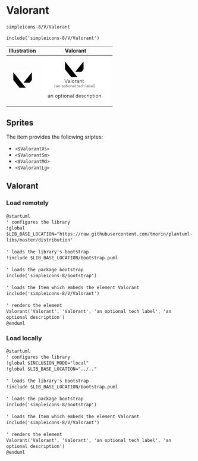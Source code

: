 # Valorant


```text
simpleicons-8/V/Valorant
```

```text
include('simpleicons-8/V/Valorant')
```



| Illustration | Valorant |
| :---: | :---: |
| ![illustration for Illustration](../../simpleicons-8/V/Valorant.png) | ![illustration for Valorant](../../simpleicons-8/V/Valorant.Local.png) |



## Sprites
The item provides the following sriptes:

- `<$ValorantXs>`
- `<$ValorantSm>`
- `<$ValorantMd>`
- `<$ValorantLg>`





## Valorant

### Load remotely
```plantuml
@startuml
' configures the library
!global $LIB_BASE_LOCATION="https://raw.githubusercontent.com/tmorin/plantuml-libs/master/distribution"

' loads the library's bootstrap
!include $LIB_BASE_LOCATION/bootstrap.puml

' loads the package bootstrap
include('simpleicons-8/bootstrap')

' loads the Item which embeds the element Valorant
include('simpleicons-8/V/Valorant')

' renders the element
Valorant('Valorant', 'Valorant', 'an optional tech label', 'an optional description')
@enduml
```

### Load locally
```plantuml
@startuml
' configures the library
!global $INCLUSION_MODE="local"
!global $LIB_BASE_LOCATION="../.."

' loads the library's bootstrap
!include $LIB_BASE_LOCATION/bootstrap.puml

' loads the package bootstrap
include('simpleicons-8/bootstrap')

' loads the Item which embeds the element Valorant
include('simpleicons-8/V/Valorant')

' renders the element
Valorant('Valorant', 'Valorant', 'an optional tech label', 'an optional description')
@enduml
```

